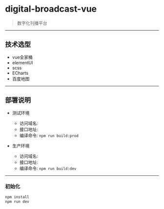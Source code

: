 # digital-broadcast-vue

> 数字化刊播平台

---

## 技术选型
  * vue全家桶
  * elementUI
  * scss
  * ECharts
  * 百度地图

---

## 部署说明

* 测试环境

  + 访问域名:
  + 接口地址: 
  + 编译命令: `npm run build:prod`

* 生产环境

  + 访问域名:
  + 接口地址: 
  + 编译命令: `npm run build:dev`

---

### 初始化

``` bash
npm install
npm run dev
```